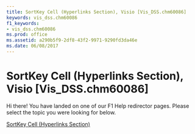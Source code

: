 ```yaml
---
title: SortKey Cell (Hyperlinks Section), Visio [Vis_DSS.chm60086]
keywords: vis_dss.chm60086
f1_keywords:
- vis_dss.chm60086
ms.prod: office
ms.assetid: a290b5f9-2df8-43f2-9971-9290fd3da46e
ms.date: 06/08/2017
---
```



# SortKey Cell (Hyperlinks Section), Visio [Vis_DSS.chm60086]

Hi there! You have landed on one of our F1 Help redirector pages. Please select the topic you were looking for below.

[SortKey Cell (Hyperlinks Section)](http://msdn.microsoft.com/library/93d7b00c-bd34-6b4e-44fe-afeb8aa9a294%28Office.15%29.aspx)


